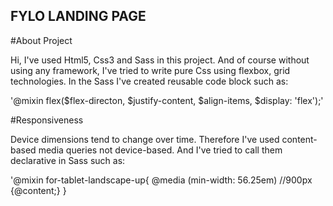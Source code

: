 ## FYLO LANDING PAGE

#About Project

Hi, I've used Html5, Css3 and Sass in this project. And of course without using any framework, I've tried to write pure Css using flexbox, grid technologies. In the Sass I've created reusable code block such as:

'@mixin flex($flex-directon, $justify-content, $align-items, $display: 'flex');'

#Responsiveness

Device dimensions tend to change over time. Therefore I've used content-based media queries not device-based. And I've tried to call them declarative in Sass such as:

'@mixin for-tablet-landscape-up{
    @media (min-width: 56.25em) //900px {@content;}
}
